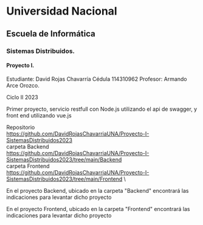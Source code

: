 # Universidad Nacional 
## Escuela de Informática 
### Sistemas Distribuidos.

#### Proyecto I.

Estudiante: 
David Rojas Chavarría
Cédula
114310962
Profesor:
Armando Arce Orozco.

Ciclo II 2023

Primer proyecto, servicio restfull con Node.js utilizando el api de swagger, y front end utilizando vue.js

Repositorio \
    https://github.com/DavidRojasChavarriaUNA/Proyecto-I-SistemasDistribuidos2023 \
	carpeta Backend \
	https://github.com/DavidRojasChavarriaUNA/Proyecto-I-SistemasDistribuidos2023/tree/main/Backend \
	carpeta Frontend \
	https://github.com/DavidRojasChavarriaUNA/Proyecto-I-SistemasDistribuidos2023/tree/main/Frontend \

En el proyecto Backend, ubicado en la carpeta "Backend" encontrará las indicaciones para levantar dicho proyecto

En el proyecto Frontend, ubicado en la carpeta "Frontend" encontrará las indicaciones para levantar dicho proyecto
